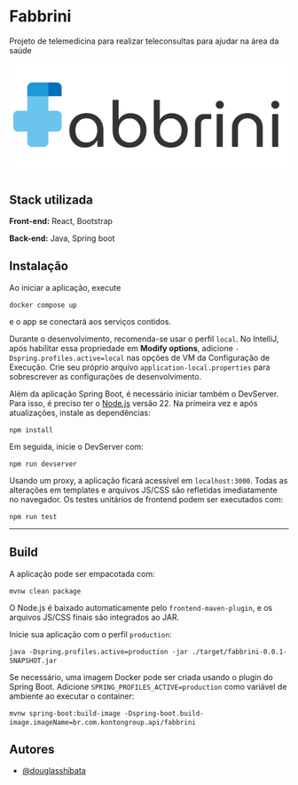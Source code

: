 
# Fabbrini

Projeto de telemedicina para realizar teleconsultas para ajudar na área da saúde

![Logo](https://github.com/douglasshibata/apiFabbrini/blob/refactor_api/src/main/webapp/public/images/logo.png?raw=true)


## Stack utilizada

**Front-end:** React, Bootstrap

**Back-end:** Java, Spring boot

## Instalação

Ao iniciar a aplicação, execute  
```
docker compose up
```  
e o app se conectará aos serviços contidos.

Durante o desenvolvimento, recomenda-se usar o perfil `local`. No IntelliJ, após habilitar essa propriedade em **Modify options**, adicione `-Dspring.profiles.active=local` nas opções de VM da Configuração de Execução. Crie seu próprio arquivo `application-local.properties` para sobrescrever as configurações de desenvolvimento.

Além da aplicação Spring Boot, é necessário iniciar também o DevServer. Para isso, é preciso ter o [Node.js](https://nodejs.org/) versão 22. Na primeira vez e após atualizações, instale as dependências:

```
npm install
```

Em seguida, inicie o DevServer com:

```
npm run devserver
```

Usando um proxy, a aplicação ficará acessível em `localhost:3000`. Todas as alterações em templates e arquivos JS/CSS são refletidas imediatamente no navegador. Os testes unitários de frontend podem ser executados com:

```
npm run test
```

---

## Build

A aplicação pode ser empacotada com:

```
mvnw clean package
```

O Node.js é baixado automaticamente pelo `frontend-maven-plugin`, e os arquivos JS/CSS finais são integrados ao JAR.

Inicie sua aplicação com o perfil `production`:

```
java -Dspring.profiles.active=production -jar ./target/fabbrini-0.0.1-SNAPSHOT.jar
```

Se necessário, uma imagem Docker pode ser criada usando o plugin do Spring Boot. Adicione `SPRING_PROFILES_ACTIVE=production` como variável de ambiente ao executar o container:

```
mvnw spring-boot:build-image -Dspring-boot.build-image.imageName=br.com.kontongroup.api/fabbrini
```


## Autores

- [@douglasshibata](https://www.github.com/douglasshibata)
